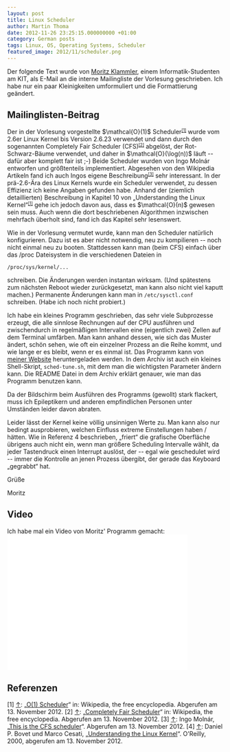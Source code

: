 ```yaml
---
layout: post
title: Linux Scheduler
author: Martin Thoma
date: 2012-11-26 23:25:15.000000000 +01:00
category: German posts
tags: Linux, OS, Operating Systems, Scheduler
featured_image: 2012/11/scheduler.png
---
```

<div class="info">Der folgende Text wurde von <a href="http://klammler.eu/">Moritz Klammler</a>, einem Informatik-Studenten am KIT, als E-Mail an die interne Mailingliste der Vorlesung geschrieben. Ich habe nur ein paar Kleinigkeiten umformuliert und die Formattierung ge&auml;ndert.</div>

<h2>Mailinglisten-Beitrag</h2>
Der in der Vorlesung vorgestellte $\mathcal{O}(1)$ Scheduler<small><sup><a href="#ref1" name="anchor1">[1]</a></sup></small> wurde vom 2.6er Linux Kernel bis Version 2.6.23 verwendet und dann durch den sogenannten Completely Fair Scheduler (CFS)<small><sup><a href="#ref2" name="anchor2">[2]</a></sup></small> abgel&ouml;st, der Rot-Schwarz-B&auml;ume verwendet, und daher in $\mathcal{O}(\log(n))$ l&auml;uft -- daf&uuml;r aber komplett fair ist ;-) Beide Scheduler wurden von Ingo Moln&aacute;r entworfen und gr&ouml;&szlig;tenteils implementiert. Abgesehen von den Wikipedia Artikeln fand ich auch Ingos eigene Beschreibung<small><sup><a href="#ref3" name="anchor1">[3]</a></sup></small> sehr interessant.  In der pr&auml;-2.6-&Auml;ra des Linux Kernels wurde ein Scheduler verwendet, zu dessen Effizienz ich keine Angaben gefunden habe.  Anhand der (ziemlich detaillierten) Beschreibung in Kapitel 10 von &bdquo;Understanding the Linux Kernel&ldquo;<small><sup><a href="#ref4" name="anchor4">[1]</a></sup></small> gehe ich jedoch davon aus, dass es $\mathcal{O}(n)$ gewesen sein muss.  Auch wenn die dort beschriebenen Algorithmen inzwischen mehrfach &uuml;berholt sind, fand ich das Kapitel sehr lesenswert.

Wie in der Vorlesung vermutet wurde, kann man den Scheduler nat&uuml;rlich konfigurieren.  Dazu ist es aber nicht notwendig, neu zu kompilieren -- noch nicht einmal neu zu booten. Stattdessen kann man (beim CFS) einfach &uuml;ber das /proc Dateisystem in die verschiedenen Dateien in

  <code>/proc/sys/kernel/...</code>

schreiben. Die &Auml;nderungen werden instantan wirksam. (Und sp&auml;testens zum n&auml;chsten Reboot wieder zur&uuml;ckgesetzt, man kann also nicht viel kaputt machen.)  Permanente &Auml;nderungen kann man in <code>/etc/sysctl.conf</code> schreiben. (Habe ich noch nicht probiert.)

Ich habe ein kleines Programm geschrieben, das sehr viele Subprozesse erzeugt, die alle sinnlose Rechnungen auf der CPU ausf&uuml;hren und zwischendurch in regelm&auml;&szlig;igen Intervallen eine (eigentlich zwei) Zellen auf dem Terminal umf&auml;rben.  Man kann anhand dessen, wie sich das Muster &auml;ndert, sch&ouml;n sehen, wie oft ein einzelner Prozess an die Reihe kommt, und wie lange er es bleibt, wenn er es einmal ist.  Das Programm kann von <a href="http://klammler.eu/data/computer-science/kit/os/blink-1.0.tar.gz">meiner Website</a> heruntergeladen werden.  In dem Archiv ist auch ein kleines Shell-Skript, <code>sched-tune.sh</code>, mit dem man die wichtigsten Parameter &auml;ndern kann.  Die README Datei in dem Archiv erkl&auml;rt genauer, wie man das Programm benutzen kann.

Da der Bildschirm beim Ausf&uuml;hren des Programms (gewollt) stark flackert, muss ich Epileptikern und anderen empfindlichen Personen unter Umst&auml;nden leider davon abraten.

Leider l&auml;sst der Kernel keine v&ouml;llig unsinnigen Werte zu.  Man kann also nur bedingt ausprobieren, welchen Einfluss extreme Einstellungen haben / h&auml;tten.  Wie in Referenz 4 beschrieben, &bdquo;friert&ldquo; die grafische Oberfl&auml;che &uuml;brigens auch nicht ein, wenn man gr&ouml;&szlig;ere Scheduling Intervalle w&auml;hlt, da jeder Tastendruck einen Interrupt ausl&ouml;st, der -- egal wie geschedulet wird -- immer die Kontrolle an jenen Prozess &uuml;bergibt, der gerade das Keyboard &bdquo;gegrabbt&ldquo; hat.


Gr&uuml;&szlig;e

Moritz

<h2>Video</h2>
Ich habe mal ein Video von Moritz' Programm gemacht:
<iframe width="420" height="315" src="//www.youtube.com/embed/DOOrbrcM3YU" frameborder="0" allowfullscreen></iframe>

<h2>Referenzen</h2>
[1] <a name="ref1" href="#anchor1">&uarr;</a>: &bdquo;<a href="http://en.wikipedia.org/wiki/O%281%29_scheduler">O(1) Scheduler</a>&ldquo; in: Wikipedia, the free encyclopedia.  Abgerufen am 13.&nbsp;November 2012.   
[2] <a name="ref2" href="#anchor2">&uarr;</a>: &bdquo;<a href="http://en.wikipedia.org/wiki/Completely_Fair_Scheduler">Completely Fair Scheduler</a>&ldquo; in: Wikipedia, the free encyclopedia. Abgerufen am 13. November 2012.
[3] <a name="ref3" href="#anchor3">&uarr;</a>: Ingo Moln&aacute;r, &bdquo;<a href="http://people.redhat.com/mingo/cfs-scheduler/sched-design-CFS.txt">This is the CFS scheduler</a>&ldquo;.  Abgerufen am 13. November 2012.
[4] <a name="ref4" href="#anchor4">&uarr;</a>: Daniel P. Bovet und Marco Cesati, &bdquo;<a href="http://oreilly.com/catalog/linuxkernel/chapter/ch10.html">Understanding the Linux Kernel</a>&ldquo;. O'Reilly, 2000, abgerufen am 13. November 2012.
